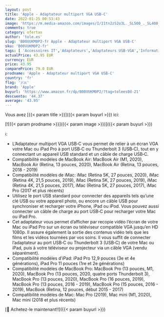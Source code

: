 ```yaml
---
layout: post
title: 'Apple - Adaptateur multiport VGA USB-C'
date: 2022-01-25 00:53:43
image: 'https://m.media-amazon.com/images/I/21tn2zS2o3L._SL500_._SL400_.jpg'
comments: true
category: ofertas
author: 'tole.es'
slug: 'B00VUKM0P2-fr Apple - Adaptateur multiport VGA USB-C'
sku: 'B00VUKM0P2-fr'
tags: [ 'Accessoires IT','Adaptateurs','Adaptateurs USB-VGA','Informatique','apple', ]
actualPrice: 43.95 EUR
currency: EUR
price: 43.95
comparePrice: 79.0 EUR
prodname: 'Apple - Adaptateur multiport VGA USB-C'
country: 'fr'
flag: '🇫🇷'
brand: 'Apple'
buyurl: 'https://www.amazon.fr/dp/B00VUKM0P2/?tag=tolees0d-21'
descuento: '44.37'
average: '43.95'
---
```


Vous avez [{{< param title >}}]({{< param buyurl >}}) ici:

[![{{< param prodname >}}]({{< param image >}})]({{< param buyurl >}})

ℹ️:

- L’Adaptateur multiport VGA USB‐C vous permet de relier à un écran VGA votre Mac ou iPad Pro à port USB‐C ou Thunderbolt 3 (USB‐C), tout en y connectant un appareil USB standard et un câble de charge USB‐C.
- Compatibilité modèles de MacBook Air: MacBook Air (M1, 2020), MacBook Air (Retina, 13 pouces, 2020), MacBook Air (Retina, 13 pouces, 2018 - 2019)
- Compatibilité modèles de iMac: iMac (Retina 5K, 27 pouces, 2020), iMac (Retina 4K, 21,5 pouces, 2019), iMac (Retina 5K, 27 pouces, 2019), iMac (Retina 4K, 21,5 pouces, 2017), iMac (Retina 5K, 27 pouces, 2017), iMac Pro (2017 et plus récents)
- Utilisez le port USB standard pour connecter des appareils tels qu’une clé USB ou votre appareil photo, ou encore un câble USB pour synchroniser et recharger votre iPhone, iPad ou iPod. Vous pouvez aussi connecter un câble de charge au port USB‐C pour recharger votre Mac ou iPad Pro.
- Cet adaptateur vous permet d’afficher par recopie vidéo l’écran de votre Mac ou iPad Pro sur un écran ou téléviseur compatible VGA jusqu’en HD 1080p. Il assure également la sortie des contenus vidéo tels que les films et les vidéos tournées par vos soins. Il vous suffit de connecter l’adaptateur au port USB‐C ou Thunderbolt 3 (USB‐C) de votre Mac ou iPad, puis à votre téléviseur ou projecteur via un câble VGA (vendu séparément).
- Compatibilité modèles d’iPad: iPad Pro 12,9 pouces (3e et 4e générations), iPad Pro 11 pouces (1re et 2e générations)
- Compatibilité modèles de MacBook Pro: MacBook Pro (13 pouces, M1, 2020), MacBook Pro (13 pouces, 2020, quatre ports Thunderbolt 3), MacBook Pro (13 pouces, 2020), MacBook Pro (16 pouces, 2019), MacBook Pro (13 pouces, 2016 - 2019), MacBook Pro (15 pouces, 2016 - 2019), MacBook (Retina, 12 pouces, début 2015 - 2017)
- Compatibilité modèles de Mac: Mac Pro (2019), Mac mini (M1, 2020), Mac mini (2018 et plus récents)

[🛒 Achetez-le maintenant!!]({{< param buyurl >}})
